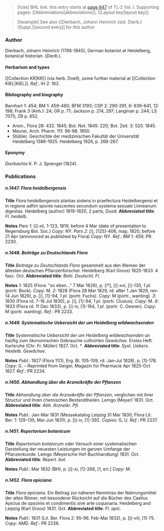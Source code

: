 > [!cite] BHL link: this entry starts at [page 647](https://www.biodiversitylibrary.org/item/103414#page/695/mode/1up) of TL-2 Vol. I.
> Supporting pages: [[Abbreviations|abbreviations]], [[Layout key|layout key]].

> [!example] See also [[Dierbach, Johann Heinrich {std. Dierb.} (Suppl.)|second entry]] for this author

### Author

Dierbach, Johann Heinrich (1788-1845), German botanist at Heidelberg, botanical historian. (*Dierb.*).

#### Herbarium and types

[[Collection KR|KR]] (via herb. Doell), some further material at [[Collection KIEL|KIEL]].
*Ref*.: IH 2: 162.

#### Bibliography and biography

Barnhart 1: 454; BM 1: 459-460; BFM 3193; CSP 2: 290-291, 6: 639-641, 12: 198; Frank 3 (Anh.): 24; GR p. 71; Jackson p. 214, 297; Langman p. 244; LS 7075; ZB p. 652.
- Anon., Flora 28: 432. 1845; Bot. Not. 1845: 220; Bot. Zeit. 3: 520. 1845.
- Meurer, Arch. Pharm. 111: 96-98. 1850.
- Stübler, Geschichte der medizinischen Fakultät der Universität Heidelberg 1386-1925. Heidelberg 1926, p. 266-267.

#### Eponymy

*Dierbachia* K. P. J. Sprengel (1824).

### Publications

##### n.1447. Flora heidelbergensis

**Title**
*Flora heidelbergensis* plantas sistens in praefectura Heidelbergensi et in regione adfini sponte nascentes secundum systema sexuale Linneanum digestas. Heidelberg (author) 1819-1820, 2 parts, Duod.
**Abbreviated title**: *Fl. heidelb.*

**Notes**
*Pars 1*: \[i\]-xii, 1-123, 1819, before 4 Mar (date of presentation to Regensburg Bot. Soc.) *Copy*: NY.
*Pars 2*: \[i\], \[125\]-406, map, 1820, before 21 Apr (announced as published by Flora) *Copy*: NY.
*Ref*.: BM 1: 459; PR 2230.

##### n.1448. Beiträge zu Deutschlands Flora

**Title**
*Beiträge zu Deutschlands Flora* gesammelt aus den Werken der ältesten deutschen Pflanzenforscher. Heidelberg (Karl Groos) 1825-1833. 4 fasc. Oct.
**Abbreviated title**: *Beitr. Deutschl. Fl.*

**Notes**
*1*: 1825 (Flora: "so eben..." 7 Mar 1826), p. \[i\*\], \[i\]-xvi, \[i\]-130, *1 pl*.(portr. Bock).
*Copy*: M.
*2*: 1828 (Flora 28 Mar 1829, rd. after 1 Jan 1829, rev- 14 Jun 1829), p. \[i\], \[1\]-94, *1 pl*. (portr. Fuchs). *Copy*: M (portr., wanting).
*3*: 1830 (Flora rd. 7-16 Jul 1830), p. \[i\], \[1\]-94, *1 pl*. (portr. Clusius). *Copy*: M.
*4*: 1833 (Flora rd. 11 Dec 1833), p. \[i\]-iv, \[1\]-164, *1 pl*. (portr. C. Gesner). *Copy*: M (portr. wanting).
*Ref*.: PR 2233.

##### n.1449. Systematische Uebersicht der um Heidelberg wildwachsenden

**Title**
*Systematische Uebersicht der um Heidelberg wildwachsenden* un haüfig zum ökonomischen Gebrauche cultivirten *Gewächse*. Erstes Heft. Karlsruhe (Chr. Fr. Müller) 1827. Oct. †.
**Abbreviated title**: *Syst. Uebers. Heidelb. Gewächse*.

**Notes**
*Publ*.: 1827 (Flora 11(1), Erg. Bl. 105-109, rd. Jan-Jul 1828), p. \[1\]-178. *Copy*: G. – Reprinted from Geiger, Magazin für Pharmacie Apr 1825-Oct 1827.
*Ref*.: PR 2234.

##### n.1450. Abhandlung über die Arzneikräfte der Pflanzen

**Title**
*Abhandlung über die Arzneikräfte der Pflanzen*, verglichen mit ihrer Structur und ihren chemischen Bestandtheilen. Lemgo (Meyer) 1831. Oct.
**Abbreviated title**: *Abh. Arzneikr. Pfl.*

**Notes**
*Publ*.: Jan-Mar 1831 (Messekatalog Leipzig 31 Mar 1830; Flora Lit. Ber. 1: 129-135, Mai-Jun 1831), p. \[i\]-iv, \[1\]-392. *Copies*: G, U.
*Ref*.: PR 2237.

##### n.1451. Repertorium botanicum

**Title**
*Repertorium botanicum* oder Versuch einer systematischen Darstellung der neuesten Leistungen im ganzen Umfange der Pflanzenkunde. Lemgo (Meyersche Hof-Buchhandlung) 1831. Oct.
**Abbreviated title**: *Repert. bot.*

**Notes**
*Publ*.: Mar 1832 (BH), p. \[i\]-xi, \[1\]-266, \[1, err.\] *Copy*: M.

##### n.1452. Flora apiciana

**Title**
*Flora apiciana*. Ein Beitrag zur näheren Kenntniss der Nahrungsmittel der alten Römer; mit besonderer Rücksicht auf die Bücher des Caelius Apicius de opsoniis et condimentis sive arte coquinaria. Heidelberg and Leipzig (Karl Groos) 1831. Oct.
**Abbreviated title**: *Fl. apic.*

**Notes**
*Publ*.: 1831 (Lit. Ber. Flora 2: 95-96. Feb-Mai 1832), p. \[i\]-viii, \[1\]-75. *Copy*: AMD.
*Ref*.: PR 2238.

